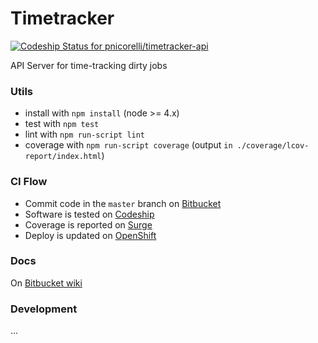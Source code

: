 # Timetracker

[ ![Codeship Status for pnicorelli/timetracker-api](https://codeship.com/projects/2e3a42a0-363a-0134-e928-5a50b26db089/status?branch=master)](https://codeship.com/projects/165467)

API Server for time-tracking dirty jobs

### Utils

- install with `npm install` (node >= 4.x)
- test with `npm test`
- lint with `npm run-script lint`
- coverage with `npm run-script coverage` (output `in ./coverage/lcov-report/index.html`)


### CI Flow

- Commit code in the `master` branch on [Bitbucket](https://bitbucket.org/pnicorelli/timetracker-api)
- Software is tested on [Codeship](https://codeship.com/projects/165467)
- Coverage is reported on [Surge](http://timetracker-api-coverage.surge.sh/)
- Deploy is updated on [OpenShift](http://timetracker-catenae.rhcloud.com/)


### Docs

On [Bitbucket wiki](https://bitbucket.org/pnicorelli/timetracker-api/wiki/Home)

### Development

...
